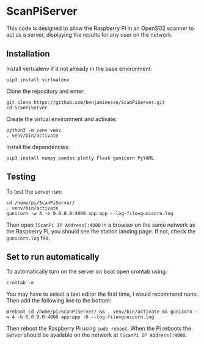 # ScanPiServer

This code is designed to allow the Raspberry Pi in an OpenSO2 scanner to act as a server, displaying the results for any user on the network.

## Installation

Install vertualenv if it not already in the base environment:
```
pip3 install virtualenv
```

Clone the repository and enter:
```
git clone https://github.com/benjaminesse/ScanPiServer.git
cd ScanPiServer
```

Create the virtual environment and activate:
```
python3 -m venv venv
. venv/bin/activate
```

Install the dependencies:
```
pip3 install numpy pandas plotly Flask gunicorn PyYAML
```

## Testing

To test the server run:
```
cd /home/pi/ScanPiServer/
. venv/bin/activate
gunicorn -w 4 -b 0.0.0.0:4000 app:app --log-file=gunicorn.log
```

Then open `[ScanPi IP Address]:4000` in a browser on the same network as the Raspberry Pi, you should see the station landing page. If not, check the `gunicorn.log` file.

## Set to run automatically

To automatically turn on the server on boot open crontab using:

```
crontab -e
```

You may have to select a text editor the first time, I would recommend nano. Then add the following line to the bottom:

```
@reboot cd /home/pi/ScanPiServer/ && . venv/bin/activate && gunicorn -w 4 -b 0.0.0.0:4000 app:app -D --log-file=gunicorn.log
```

Then reboot the Raspberry Pi using `sudo reboot`. When the Pi reboots the server should be available on the network at `[ScanPi IP Address]:4000`.
